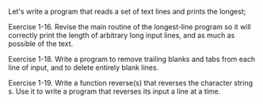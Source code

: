 Let's write a program that reads a set of text lines and prints the longest;

Exercise 1-16. Revise the main routine of the longest-line program so it will
correctly print the length of arbitrary long input lines, and as much as 
possible of the text.

Exercise 1-18. Write a program to remove trailing blanks and tabs from each line
of input, and to delete entirely blank lines.

Exercise 1-19. Write a function reverse(s) that reverses the character string s.
Use it to write a program that reverses its input a line at a time.